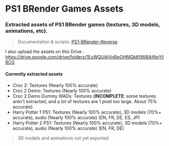 # PS1 BRender Games Assets

### Extracted assets of PS1 BRender games (textures, 3D models, animations, etc).

> Documentation & scripts: [PS1-BRender-Reverse](https://github.com/OverSurge/PS1-BRender-Reverse).

I also upload the assets on this Drive : https://drive.google.com/drive/folders/1EuWQUAjVnBeOHMQkKf9IjBAiNgYil8CG

#### Currently extracted assets
- Croc 2: Textures (Nearly 100% accurate)
- Croc 2 Demo: Textures (Nearly 100% accurate)
- Croc 2 Demo Dummy WADs: Textures (**INCOMPLETE**: some textures aren't extracted, and a lot of textures are 1 pixel too large. About 75% accurate)
- Harry Potter 1 PS1: Textures (Nearly 100% accurate), 3D models (70%+ accurate), audio (Nearly 100% accurate) (EN, FR, DE, ES, JP)
- Harry Potter 2 PS1: Textures (Nearly 100% accurate), 3D models (70%+ accurate), audio (Nearly 100% accurate) (EN, FR, DE)

> 3D models and animations not yet exported
